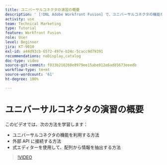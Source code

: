 ```yaml
---
title: ユニバーサルコネクタの演習の概要
description: ' [!DNL Adobe Workfront Fusion] で、ユニバーサルコネクタの機能を利用する方法、外部 API に接続する方法、配列から情報を抽出する方法を説明します。'
activity: use
team: Technical Marketing
type: Tutorial
feature: Workfront Fusion
role: User
level: Beginner
jira: KT-9010
exl-id: a44d93cb-6572-497e-b24c-5cacc9d79391
recommendations: noDisplay,catalog
doc-type: video
source-git-commit: f033b210268e8979ee15abe812e6ad85673eeedb
workflow-type: tm+mt
source-wordcount: '61'
ht-degree: 100%

---
```


# ユニバーサルコネクタの演習の概要

このビデオでは、次の方法を学習します：

* ユニバーサルコネクタの機能を利用する方法
* 外部 API に接続する方法
* 式エディターを使用して、配列から情報を抽出する方法

>[!VIDEO](https://video.tv.adobe.com/v/335269/?quality=12&learn=on)
